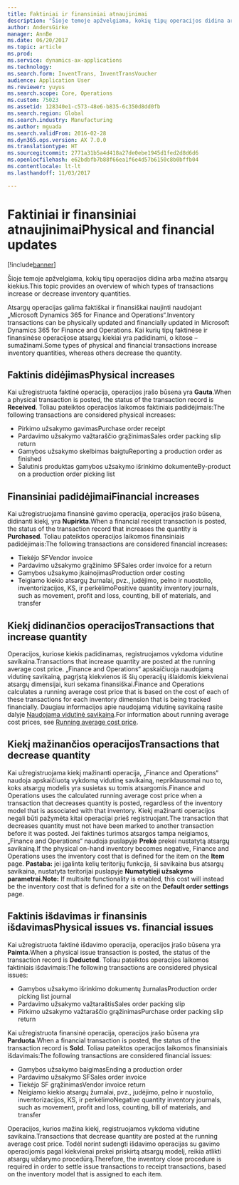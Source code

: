 ```yaml
---
title: Faktiniai ir finansiniai atnaujinimai
description: "Šioje temoje apžvelgiama, kokių tipų operacijos didina arba mažina atsargų kiekius."
author: AndersGirke
manager: AnnBe
ms.date: 06/20/2017
ms.topic: article
ms.prod: 
ms.service: dynamics-ax-applications
ms.technology: 
ms.search.form: InventTrans, InventTransVoucher
audience: Application User
ms.reviewer: yuyus
ms.search.scope: Core, Operations
ms.custom: 75023
ms.assetid: 128340e1-c573-48e6-b835-6c350d8dd0fb
ms.search.region: Global
ms.search.industry: Manufacturing
ms.author: mguada
ms.search.validFrom: 2016-02-28
ms.dyn365.ops.version: AX 7.0.0
ms.translationtype: HT
ms.sourcegitcommit: 2771a31b5a4d418a27de0ebe1945d1fed2d8d6d6
ms.openlocfilehash: e62bdbfb7b88f66ea1f6e4d57b6150c8b0bffb04
ms.contentlocale: lt-lt
ms.lasthandoff: 11/03/2017

---
```


# <a name="physical-and-financial-updates"></a><span data-ttu-id="1dda7-103">Faktiniai ir finansiniai atnaujinimai</span><span class="sxs-lookup"><span data-stu-id="1dda7-103">Physical and financial updates</span></span>

[!include[banner](../includes/banner.md)]


<span data-ttu-id="1dda7-104">Šioje temoje apžvelgiama, kokių tipų operacijos didina arba mažina atsargų kiekius.</span><span class="sxs-lookup"><span data-stu-id="1dda7-104">This topic provides an overview of which types of transactions increase or decrease inventory quantities.</span></span> 

<span data-ttu-id="1dda7-105">Atsargų operacijas galima faktiškai ir finansiškai naujinti naudojant „Microsoft Dynamics 365 for Finance and Operations“.</span><span class="sxs-lookup"><span data-stu-id="1dda7-105">Inventory transactions can be physically updated and financially updated in Microsoft Dynamics 365 for Finance and Operations.</span></span> <span data-ttu-id="1dda7-106">Kai kurių tipų faktinėse ir finansinėse operacijose atsargų kiekiai yra padidinami, o kitose – sumažinami.</span><span class="sxs-lookup"><span data-stu-id="1dda7-106">Some types of physical and financial transactions increase inventory quantities, whereas others decrease the quantity.</span></span>

## <a name="physical-increases"></a><span data-ttu-id="1dda7-107">Faktinis didėjimas</span><span class="sxs-lookup"><span data-stu-id="1dda7-107">Physical increases</span></span>
<span data-ttu-id="1dda7-108">Kai užregistruota faktinė operacija, operacijos įrašo būsena yra **Gauta**.</span><span class="sxs-lookup"><span data-stu-id="1dda7-108">When a physical transaction is posted, the status of the transaction record is **Received**.</span></span> <span data-ttu-id="1dda7-109">Toliau pateiktos operacijos laikomos faktiniais padidėjimais:</span><span class="sxs-lookup"><span data-stu-id="1dda7-109">The following transactions are considered physical increases:</span></span>

-   <span data-ttu-id="1dda7-110">Pirkimo užsakymo gavimas</span><span class="sxs-lookup"><span data-stu-id="1dda7-110">Purchase order receipt</span></span>
-   <span data-ttu-id="1dda7-111">Pardavimo užsakymo važtaraščio grąžinimas</span><span class="sxs-lookup"><span data-stu-id="1dda7-111">Sales order packing slip return</span></span>
-   <span data-ttu-id="1dda7-112">Gamybos užsakymo skelbimas baigtu</span><span class="sxs-lookup"><span data-stu-id="1dda7-112">Reporting a production order as finished</span></span>
-   <span data-ttu-id="1dda7-113">Šalutinis produktas gamybos užsakymo išrinkimo dokumente</span><span class="sxs-lookup"><span data-stu-id="1dda7-113">By-product on a production order picking list</span></span>

## <a name="financial-increases"></a><span data-ttu-id="1dda7-114">Finansiniai padidėjimai</span><span class="sxs-lookup"><span data-stu-id="1dda7-114">Financial increases</span></span>
<span data-ttu-id="1dda7-115">Kai užregistruojama finansinė gavimo operacija, operacijos įrašo būsena, didinanti kiekį, yra **Nupirkta**.</span><span class="sxs-lookup"><span data-stu-id="1dda7-115">When a financial receipt transaction is posted, the status of the transaction record that increases the quantity is **Purchased**.</span></span> <span data-ttu-id="1dda7-116">Toliau pateiktos operacijos laikomos finansiniais padidėjimais:</span><span class="sxs-lookup"><span data-stu-id="1dda7-116">The following transactions are considered financial increases:</span></span>

-   <span data-ttu-id="1dda7-117">Tiekėjo SF</span><span class="sxs-lookup"><span data-stu-id="1dda7-117">Vendor invoice</span></span>
-   <span data-ttu-id="1dda7-118">Pardavimo užsakymo grąžinimo SF</span><span class="sxs-lookup"><span data-stu-id="1dda7-118">Sales order invoice for a return</span></span>
-   <span data-ttu-id="1dda7-119">Gamybos užsakymo įkainojimas</span><span class="sxs-lookup"><span data-stu-id="1dda7-119">Production order costing</span></span>
-   <span data-ttu-id="1dda7-120">Teigiamo kiekio atsargų žurnalai, pvz., judėjimo, pelno ir nuostolio, inventorizacijos, KS, ir perkėlimo</span><span class="sxs-lookup"><span data-stu-id="1dda7-120">Positive quantity inventory journals, such as movement, profit and loss, counting, bill of materials, and transfer</span></span>

## <a name="transactions-that-increase-quantity"></a><span data-ttu-id="1dda7-121">Kiekį didinančios operacijos</span><span class="sxs-lookup"><span data-stu-id="1dda7-121">Transactions that increase quantity</span></span>
<span data-ttu-id="1dda7-122">Operacijos, kuriose kiekis padidinamas, registruojamos vykdoma vidutine savikaina.</span><span class="sxs-lookup"><span data-stu-id="1dda7-122">Transactions that increase quantity are posted at the running average cost price.</span></span> <span data-ttu-id="1dda7-123">„Finance and Operations“ apskaičiuoja naudojamą vidutinę savikainą, pagrįstą kiekvienos iš šių operacijų išlaidomis kiekvienai atsargų dimensijai, kuri sekama finansiškai.</span><span class="sxs-lookup"><span data-stu-id="1dda7-123">Finance and Operations calculates a running average cost price that is based on the cost of each of these transactions for each inventory dimension that is being tracked financially.</span></span> <span data-ttu-id="1dda7-124">Daugiau informacijos apie naudojamą vidutinę savikainą rasite dalyje [Naudojama vidutinė savikaina](running-average-cost-price.md).</span><span class="sxs-lookup"><span data-stu-id="1dda7-124">For information about running average cost prices, see [Running average cost price](running-average-cost-price.md).</span></span>

## <a name="transactions-that-decrease-quantity"></a><span data-ttu-id="1dda7-125">Kiekį mažinančios operacijos</span><span class="sxs-lookup"><span data-stu-id="1dda7-125">Transactions that decrease quantity</span></span>
<span data-ttu-id="1dda7-126">Kai užregistruojama kiekį mažinanti operacija, „Finance and Operations“ naudoja apskaičiuotą vykdomą vidutinę savikainą, nepriklausomai nuo to, koks atsargų modelis yra susietas su tomis atsargomis.</span><span class="sxs-lookup"><span data-stu-id="1dda7-126">Finance and Operations uses the calculated running average cost price when a transaction that decreases quantity is posted, regardless of the inventory model that is associated with that inventory.</span></span> <span data-ttu-id="1dda7-127">Kiekį mažinanti operacijos negali būti pažymėta kitai operacijai prieš registruojant.</span><span class="sxs-lookup"><span data-stu-id="1dda7-127">The transaction that decreases quantity must not have been marked to another transaction before it was posted.</span></span> <span data-ttu-id="1dda7-128">Jei faktinės turimos atsargos tampa neigiamos, „Finance and Operations“ naudoja puslapyje **Prekė** prekei nustatytą atsargų savikainą.</span><span class="sxs-lookup"><span data-stu-id="1dda7-128">If the physical on-hand inventory becomes negative, Finance and Operations uses the inventory cost that is defined for the item on the **Item** page.</span></span> <span data-ttu-id="1dda7-129">**Pastaba:** jei įgalinta kelių teritorijų funkcija, ši savikaina bus atsargų savikaina, nustatyta teritorijai puslapyje **Numatytieji užsakymo parametrai**.</span><span class="sxs-lookup"><span data-stu-id="1dda7-129">**Note:** If multisite functionality is enabled, this cost will instead be the inventory cost that is defined for a site on the **Default order settings** page.</span></span>

## <a name="physical-issues-vs-financial-issues"></a><span data-ttu-id="1dda7-130">Faktinis išdavimas ir finansinis išdavimas</span><span class="sxs-lookup"><span data-stu-id="1dda7-130">Physical issues vs. financial issues</span></span>
<span data-ttu-id="1dda7-131">Kai užregistruota faktinė išdavimo operacija, operacijos įrašo būsena yra **Paimta**.</span><span class="sxs-lookup"><span data-stu-id="1dda7-131">When a physical issue transaction is posted, the status of the transaction record is **Deducted**.</span></span> <span data-ttu-id="1dda7-132">Toliau pateiktos operacijos laikomos faktiniais išdavimais:</span><span class="sxs-lookup"><span data-stu-id="1dda7-132">The following transactions are considered physical issues:</span></span>

-   <span data-ttu-id="1dda7-133">Gamybos užsakymo išrinkimo dokumentų žurnalas</span><span class="sxs-lookup"><span data-stu-id="1dda7-133">Production order picking list journal</span></span>
-   <span data-ttu-id="1dda7-134">Pardavimo užsakymo važtaraštis</span><span class="sxs-lookup"><span data-stu-id="1dda7-134">Sales order packing slip</span></span>
-   <span data-ttu-id="1dda7-135">Pirkimo užsakymo važtaraščio grąžinimas</span><span class="sxs-lookup"><span data-stu-id="1dda7-135">Purchase order packing slip return</span></span>

<span data-ttu-id="1dda7-136">Kai užregistruota finansinė operacija, operacijos įrašo būsena yra **Parduota**.</span><span class="sxs-lookup"><span data-stu-id="1dda7-136">When a financial transaction is posted, the status of the transaction record is **Sold**.</span></span> <span data-ttu-id="1dda7-137">Toliau pateiktos operacijos laikomos finansiniais išdavimais:</span><span class="sxs-lookup"><span data-stu-id="1dda7-137">The following transactions are considered financial issues:</span></span>

-   <span data-ttu-id="1dda7-138">Gamybos užsakymo baigimas</span><span class="sxs-lookup"><span data-stu-id="1dda7-138">Ending a production order</span></span>
-   <span data-ttu-id="1dda7-139">Pardavimo užsakymo SF</span><span class="sxs-lookup"><span data-stu-id="1dda7-139">Sales order invoice</span></span>
-   <span data-ttu-id="1dda7-140">Tiekėjo SF grąžinimas</span><span class="sxs-lookup"><span data-stu-id="1dda7-140">Vendor invoice return</span></span>
-   <span data-ttu-id="1dda7-141">Neigiamo kiekio atsargų žurnalai, pvz., judėjimo, pelno ir nuostolio, inventorizacijos, KS, ir perkėlimo</span><span class="sxs-lookup"><span data-stu-id="1dda7-141">Negative quantity inventory journals, such as movement, profit and loss, counting, bill of materials, and transfer</span></span>

<span data-ttu-id="1dda7-142">Operacijos, kurios mažina kiekį, registruojamos vykdoma vidutine savikaina.</span><span class="sxs-lookup"><span data-stu-id="1dda7-142">Transactions that decrease quantity are posted at the running average cost price.</span></span> <span data-ttu-id="1dda7-143">Todėl norint sudengti išdavimo operacijas su gavimo operacijomis pagal kiekvienai prekei priskirtą atsargų modelį, reikia atlikti atsargų uždarymo procedūrą.</span><span class="sxs-lookup"><span data-stu-id="1dda7-143">Therefore, the inventory close procedure is required in order to settle issue transactions to receipt transactions, based on the inventory model that is assigned to each item.</span></span>




